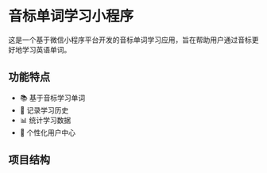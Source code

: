 # 音标单词学习小程序

这是一个基于微信小程序平台开发的音标单词学习应用，旨在帮助用户通过音标更好地学习英语单词。

## 功能特点

- 📚 基于音标学习单词
- 📝 记录学习历史
- 📊 统计学习数据
- 👤 个性化用户中心

## 项目结构 